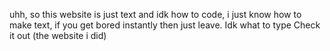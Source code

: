 uhh, so this website is just text and idk how to code, i just know how to make text, if you get bored instantly then just leave.
Idk what to type
Check it out (the website i did)
